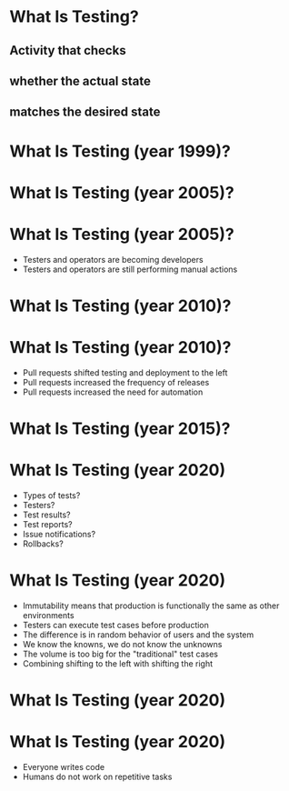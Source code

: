 <!-- .slide: data-background="linear-gradient(to bottom right, rgba(25,151,181,0.9), rgba(87,185,72,0.9)), url(../img/background/why.jpg) center / cover" -->
<!-- .slide: class="center" -->
# What Is Testing?

## Activity that checks
## whether the actual state
## matches the desired state


<!-- .slide: data-background="linear-gradient(to bottom right, rgba(25,151,181,0.9), rgba(87,185,72,0.9)), url(../img/background/why.jpg) center / cover" -->
<!-- .slide: class="light" -->
# What Is Testing (year 1999)?


<!-- .slide: data-background="img/testing-production-1999-01.png" data-background-size="contain" -->


<!-- .slide: data-background="img/testing-production-1999-02.png" data-background-size="contain" -->


<!-- .slide: data-background="img/testing-production-1999-03.png" data-background-size="contain" -->


<!-- .slide: data-background="img/testing-production-1999-04.png" data-background-size="contain" -->


<!-- .slide: data-background="img/testing-production-1999-05.png" data-background-size="contain" -->


<!-- .slide: data-background="linear-gradient(to bottom right, rgba(25,151,181,0.9), rgba(87,185,72,0.9)), url(../img/background/why.jpg) center / cover" -->
<!-- .slide: class="light" -->
# What Is Testing (year 2005)?


<!-- .slide: data-background="img/testing-production-2005-01.png" data-background-size="contain" -->


<!-- .slide: data-background="img/testing-production-2005-02.png" data-background-size="contain" -->


<!-- .slide: data-background="img/testing-production-2005-03.png" data-background-size="contain" -->


<!-- .slide: data-background="img/testing-production-2005-04.png" data-background-size="contain" -->


<!-- .slide: data-background="img/testing-production-2005-05.png" data-background-size="contain" -->


<!-- .slide: data-background="img/testing-production-2005-06.png" data-background-size="contain" -->


<!-- .slide: data-background="linear-gradient(to bottom right, rgba(25,151,181,0.9), rgba(87,185,72,0.9)), url(../img/background/why.jpg) center / cover" -->
<!-- .slide: class="light" -->
# What Is Testing (year 2005)?

* Testers and operators are becoming developers
* Testers and operators are still performing manual actions


<!-- .slide: data-background="linear-gradient(to bottom right, rgba(25,151,181,0.9), rgba(87,185,72,0.9)), url(../img/background/why.jpg) center / cover" -->
<!-- .slide: class="light" -->
# What Is Testing (year 2010)?


<!-- .slide: data-background="img/testing-production-2010-01.png" data-background-size="contain" -->


<!-- .slide: data-background="img/testing-production-2010-02.png" data-background-size="contain" -->


<!-- .slide: data-background="img/testing-production-2010-03.png" data-background-size="contain" -->


<!-- .slide: data-background="img/testing-production-2010-04.png" data-background-size="contain" -->


<!-- .slide: data-background="img/testing-production-2010-05.png" data-background-size="contain" -->


<!-- .slide: data-background="img/testing-production-2010-06.png" data-background-size="contain" -->


<!-- .slide: data-background="img/testing-production-2010-07.png" data-background-size="contain" -->


<!-- .slide: data-background="linear-gradient(to bottom right, rgba(25,151,181,0.9), rgba(87,185,72,0.9)), url(../img/background/why.jpg) center / cover" -->
<!-- .slide: class="light" -->
# What Is Testing (year 2010)?

* Pull requests shifted testing and deployment to the left
* Pull requests increased the frequency of releases
* Pull requests increased the need for automation


<!-- .slide: data-background="linear-gradient(to bottom right, rgba(25,151,181,0.9), rgba(87,185,72,0.9)), url(../img/background/why.jpg) center / cover" -->
<!-- .slide: class="light" -->
# What Is Testing (year 2015)?


<!-- .slide: data-background="img/testing-production-2015.png" data-background-size="contain" -->


<!-- .slide: data-background="linear-gradient(to bottom right, rgba(25,151,181,0.9), rgba(87,185,72,0.9)), url(../img/background/why.jpg) center / cover" -->
<!-- .slide: class="light" -->
# What Is Testing (year 2020)

* Types of tests?
* Testers?
* Test results?
* Test reports?
* Issue notifications?
* Rollbacks?


<!-- .slide: data-background="linear-gradient(to bottom right, rgba(25,151,181,0.9), rgba(87,185,72,0.9)), url(../img/background/why.jpg) center / cover" -->
<!-- .slide: class="light" -->
# What Is Testing (year 2020)

* Immutability means that production is functionally the same as other environments
* Testers can execute test cases before production
* The difference is in random behavior of users and the system
* We know the knowns, we do not know the unknowns
* The volume is too big for the "traditional" test cases
* Combining shifting to the left with shifting the right


<!-- .slide: data-background="linear-gradient(to bottom right, rgba(25,151,181,0.9), rgba(87,185,72,0.9)), url(../img/background/why.jpg) center / cover" -->
<!-- .slide: class="light" -->
# What Is Testing (year 2020)


<!-- .slide: data-background="img/testing-production-2020-01.png" data-background-size="contain" -->


<!-- .slide: data-background="img/testing-production-2020-02.png" data-background-size="contain" -->


<!-- .slide: data-background="img/testing-production-2020-03.png" data-background-size="contain" -->


<!-- .slide: data-background="img/testing-production-2020-04.png" data-background-size="contain" -->


<!-- .slide: data-background="img/testing-production-2020-05.png" data-background-size="contain" -->


<!-- .slide: data-background="img/testing-production-2020-06.png" data-background-size="contain" -->


<!-- .slide: data-background="img/testing-production-2020-07.png" data-background-size="contain" -->


<!-- .slide: data-background="linear-gradient(to bottom right, rgba(25,151,181,0.9), rgba(87,185,72,0.9)), url(../img/background/why.jpg) center / cover" -->
<!-- .slide: class="light" -->
# What Is Testing (year 2020)

* Everyone writes code
* Humans do not work on repetitive tasks

